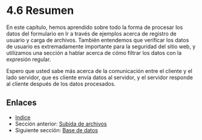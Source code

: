 # 4.6 Resumen

En este capítulo, hemos aprendido sobre todo la forma de procesar los datos del formulario en Ir a través de ejemplos acerca de registro de usuario y carga de archivos. También entendemos que verificar los datos de usuario es extremadamente importante para la seguridad del sitio web, y utilizamos una sección a hablar acerca de cómo filtrar los datos con la expresión regular.

Espero que usted sabe más acerca de la comunicación entre el cliente y el lado servidor, que es cliente envía datos al servidor, y el servidor responde al cliente después de los datos procesados.

## Enlaces

- [Indice](preface.md)
- Sección anterior: [Subida de archivos](04.5.md)
- Siguiente sección: [Base de datos](05.0.md)
